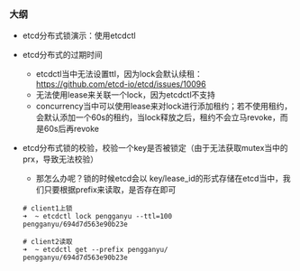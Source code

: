 ### 大纲 

- etcd分布式锁演示：使用etcdctl

- etcd分布式的过期时间

  - etcdctl当中无法设置ttl，因为lock会默认续租：https://github.com/etcd-io/etcd/issues/10096
  - 无法使用lease来关联一个lock，因为etcdctl不支持
  - concurrency当中可以使用lease来对lock进行添加租约；若不使用租约，会默认添加一个60s的租约，当lock释放之后，租约不会立马revoke，而是60s后再revoke

- etcd分布式锁的校验，校验一个key是否被锁定（由于无法获取mutex当中的prx，导致无法校验）

  - 那怎么办呢？锁的时候etcd会以 key/lease_id的形式存储在etcd当中，我们只要根据prefix来读取，是否存在即可

  ```
  # client1上锁
  ➜  ~ etcdctl lock pengganyu --ttl=100
  pengganyu/694d7d563e90b23e
  
  # client2读取
  ➜  ~ etcdctl get --prefix pengganyu/
  pengganyu/694d7d563e90b23e
  ```

